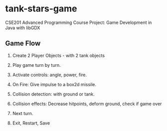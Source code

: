 # tank-stars-game
CSE201 Advanced Programming Course Project: Game Development in Java with libGDX

## Game Flow
1. Create 2 Player Objects - with 2 tank objects
2. Play game turn by turn. 
3. Activate controls: angle, power, fire.
4. On Fire: Give impulse to a box2d missile.
5. Collision detection: with ground or tank.
6. Collision effects: Decrease hitpoints, deform ground, check if game over
7. Next turn.

8. Exit, Restart, Save
